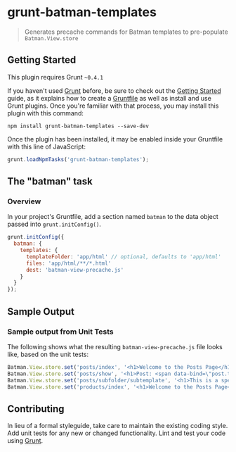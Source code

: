grunt-batman-templates
======================

> Generates precache commands for Batman templates to pre-populate `Batman.View.store`

Getting Started
------------------

This plugin requires Grunt `~0.4.1`

If you haven't used [Grunt](http://gruntjs.com/) before, be sure to check out the [Getting Started](http://gruntjs.com/getting-started) guide, as it explains how to create a [Gruntfile](http://gruntjs.com/sample-gruntfile) as well as install and use Grunt plugins. Once you're familiar with that process, you may install this plugin with this command:

```shell
npm install grunt-batman-templates --save-dev
```

Once the plugin has been installed, it may be enabled inside your Gruntfile with this line of JavaScript:

```js
grunt.loadNpmTasks('grunt-batman-templates');
```

The "batman" task
---------------------------

### Overview
In your project's Gruntfile, add a section named `batman` to the data object passed into `grunt.initConfig()`.

```js
grunt.initConfig({
  batman: {
    templates: {
      templateFolder: 'app/html' // optional, defaults to 'app/html'
      files: 'app/html/**/*.html'
      dest: 'batman-view-precache.js'
    }
  }
});
```

Sample Output
---------------------------

### Sample output from Unit Tests
The following shows what the resulting `batman-view-precache.js` file looks like, based on the unit tests:

```js
Batman.View.store.set('posts/index', '<h1>Welcome to the Posts Page</h1>\n<ul class=\"posts\">\n  <li class=\"post\" data-foreach-post=\"posts\">\n    <span class=\"title\" data-bind=\"post.title\"></span>\n    <span class=\"created-at\" data-bind=\"post.created_at\"></span>\n  </li>\n</ul>\n');
Batman.View.store.set('posts/show', '<h1>Post: <span data-bind=\"post.title\"></span></h1>\n<span class=\"created-at\" data-bind=\"post.created_at\"></span>\n<div data-bind=\"post.content\"></div>\n');
Batman.View.store.set('posts/subfolder/subtemplate', '<h1>This is a special template</h1>\n<div>Verifies that subfolder path lookups in the task work</div>\n');
Batman.View.store.set('products/index', '<h1>Welcome to the Posts Page</h1>\n<ul class=\"products\">\n  <li class=\"product\" data-foreach-product=\"products\">\n    <span class=\"name\" data-bind=\"product.name\"></span>\n    <span class=\"price\" data-bind=\"product.price\"></span>\n  </li>\n</ul>\n');
```

Contributing
------------

In lieu of a formal styleguide, take care to maintain the existing coding style. Add unit tests for any new or changed functionality. Lint and test your code using [Grunt](http://gruntjs.com/).
